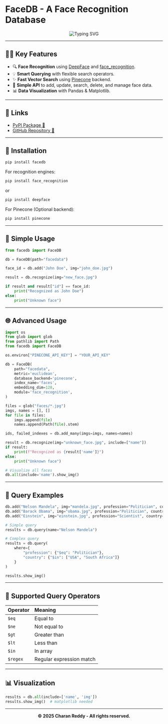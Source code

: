 # FaceDB - A Face Recognition Database

<p align="center">
  <img src="https://readme-typing-svg.herokuapp.com?font=Fira+Code&size=30&pause=1000&color=00F5D4&center=true&vCenter=true&width=800&lines=FaceDB+-+Your+Smart+Face+Database!;Built+with+DeepFace+%2B+face_recognition!;Simple%2C+Fast%2C+and+Flexible!" alt="Typing SVG"/>
</p>

---

## 👨‍💻 Key Features

- 🔍 **Face Recognition** using [DeepFace](https://github.com/serengil/deepface) and [face_recognition](https://github.com/ageitgey/face_recognition).
- 💡 **Smart Querying** with flexible search operators.
- ✨ **Fast Vector Search** using [Pinecone](https://www.pinecone.io/) backend.
- 🎉 **Simple API** to add, update, search, delete, and manage face data.
- 📊 **Data Visualization** with Pandas & Matplotlib.

---

## 🔗 Links

- [PyPI Package 🔗](https://pypi.org/project/facedb/)
- [GitHub Repository 🔗](https://github.com/shhossain/facedb)

---

## 💪 Installation

```bash
pip install facedb
```

For recognition engines:

```bash
pip install face_recognition
```
or
```bash
pip install deepface
```

For Pinecone (Optional backend):

```bash
pip install pinecone
```

---

## 🚀 Simple Usage

```python
from facedb import FaceDB

db = FaceDB(path="facedata")

face_id = db.add("John Doe", img="john_doe.jpg")

result = db.recognize(img="new_face.jpg")

if result and result["id"] == face_id:
    print("Recognized as John Doe")
else:
    print("Unknown face")
```

---

## 🌐 Advanced Usage

```python
import os
from glob import glob
from pathlib import Path
from facedb import FaceDB

os.environ["PINECONE_API_KEY"] = "YOUR_API_KEY"

db = FaceDB(
    path="facedata",
    metric='euclidean',
    database_backend='pinecone',
    index_name='faces',
    embedding_dim=128,
    module='face_recognition',
)

files = glob("faces/*.jpg")
imgs, names = [], []
for file in files:
    imgs.append(file)
    names.append(Path(file).stem)

ids, failed_indexes = db.add_many(imgs=imgs, names=names)

result = db.recognize(img="unknown_face.jpg", include=["name"])
if result:
    print(f"Recognized as {result['name']}")
else:
    print("Unknown face")

# Visualize all faces
db.all(include='name').show_img()
```

---

## 🔢 Query Examples

```python
db.add("Nelson Mandela", img="mandela.jpg", profession="Politician", country="South Africa")
db.add("Barack Obama", img="obama.jpg", profession="Politician", country="USA")
db.add("Einstein", img="einstein.jpg", profession="Scientist", country="Germany")

# Simple query
results = db.query(name="Nelson Mandela")

# Complex query
results = db.query(
    where={
        "profession": {"$eq": "Politician"},
        "country": {"$in": ["USA", "South Africa"]}
    }
)

results.show_img()
```

---

## 📢 Supported Query Operators

| Operator | Meaning                |
|:---------|:------------------------|
| `$eq`    | Equal to                 |
| `$ne`    | Not equal to             |
| `$gt`    | Greater than             |
| `$lt`    | Less than                |
| `$in`    | In array                 |
| `$regex` | Regular expression match |

---

## 📊 Visualization

```python
results = db.all(include=['name', 'img'])
results.show_img()  # matplotlib needed
```

---

<p align="center">
  <b>© 2025 Charan Reddy - All rights reserved.</b>
</p>
